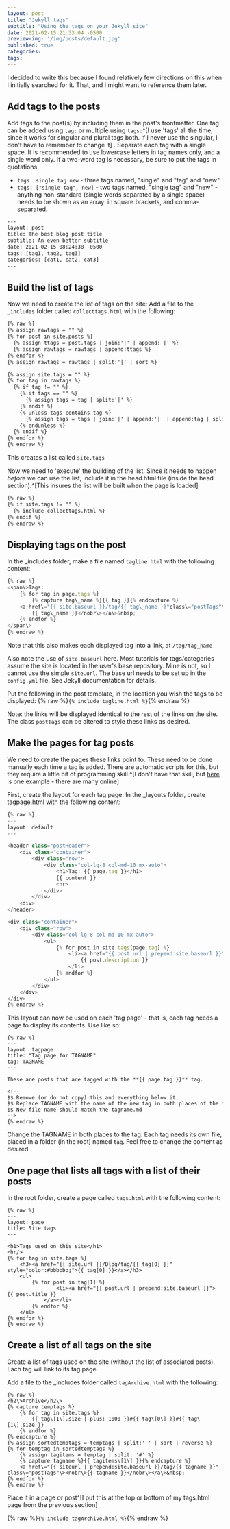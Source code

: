 ```yaml
---
layout: post
title: "Jekyll tags"
subtitle: "Using the tags on your Jekyll site"
date: 2021-02-15 21:33:04 -0500
preview-img: '/img/posts/default.jpg'
published: true
categories: 
tags:
---
```

I decided to write this because I found relatively few directions on this when I initially searched for it. That, and I might want to reference them later.

## Add tags to the posts
Add tags to the post(s) by including them in the post's frontmatter. One tag can be added using `tag:` or multiple using `tags:`^[I use 'tags' all the time, since it works for singular and plural tags both. If I never use the singular, I don't have to remember to change it] . Separate each tag with a single space. It is recommended to use lowercase letters in tag names only, and a single word only. If a two-word tag is necessary, be sure to put the tags in quotations.
- `tags: single tag new` - three tags named, "single" and "tag" and "new"
- `tags: ["single tag", new]` - two tags named, "single tag" and "new" - anything non-standard (single words separated by a single space) needs to be shown as an array: in square brackets, and comma-separated.

```html
---
layout: post
title: The best blog post title
subtitle: An even better subtitle
date: 2021-02-15 08:24:38 -0500
tags: [tag1, tag2, tag3]
categories: [cat1, cat2, cat3]
---
```

## Build the list of tags
Now we need to create the list of tags on the site:
Add a file to the `_includes` folder called `collecttags.html` with the following:

```html
{% raw %}
{% assign rawtags = "" %}
{% for post in site.posts %}
  {% assign ttags = post.tags | join:'|' | append:'|' %}
  {% assign rawtags = rawtags | append:ttags %}
{% endfor %}
{% assign rawtags = rawtags | split:'|' | sort %}

{% assign site.tags = "" %}
{% for tag in rawtags %}
  {% if tag != "" %}
    {% if tags == "" %}
      {% assign tags = tag | split:'|' %}
    {% endif %}
    {% unless tags contains tag %}
      {% assign tags = tags | join:'|' | append:'|' | append:tag | split:'|' %}
    {% endunless %}
  {% endif %}
{% endfor %}
{% endraw %}
```

This creates a list called `site.tags`

Now we need to 'execute' the building of the list. Since it needs to happen *before* we can use the list, include it in the head.html file (inside the head section).^[This insures the list will be built when the page is loaded]

```html
{% raw %}
{% if site.tags != "" %}
  {% include collecttags.html %}
{% endif %}
{% endraw %}
```

## Displaying tags on the post
In the \_includes folder, make a file named `tagline.html` with the following content:

```js
{% raw %}
<span\>Tags:
	{% for tag in page.tags %}
		{% capture tag\_name %}{{ tag }}{% endcapture %}
	<a href\="{{ site.baseurl }}/tag/{{ tag\_name }}"class\="postTags"\><nobr\>
		{{ tag\_name }}</nobr\></a\>&nbsp;
	{% endfor %}
</span\>
{% endraw %}
```
Note that this also makes each displayed tag into a link, at `/tag/tag_name`

Also note the use of `site.baseurl` here. Most tutorials for tags/categories assume the site is located in the user's base repository. Mine is not, so I cannot use the simple `site.url`. The base url needs to be set up in the `config.yml` file. See Jekyll documentation for details.

Put the following in the post template, in the location you wish the tags to be displayed:
{% raw %}`{% include tagline.html %}`{% endraw %}

Note: the links will be displayed identical to the rest of the links on the site. The class `postTags` can be altered to style these links as desired.

## Make the pages for tag posts
We need to create the pages these links point to. These need to be done manually each time a tag is added. There are automatic scripts for this, but they require a little bit of programming skill.^[I don't have that skill, but [here](https://github.com/qian256/qian256.github.io/blob/master/tag_generator.py) is one example - there are many online]

First, create the layout for each tag page. In the \_layouts folder, create tagpage.html with the following content:

```js
{% raw %}
---
layout: default
---

<header class="postHeader">
	<div class="container">
		<div class="row">
			<div class="col-lg-8 col-md-10 mx-auto">
				<h1>Tag: {{ page.tag }}</h1>
				{{ content }}
				<hr>
			</div>
		</div>
	<div>
</header>

<div class="container">
	<div class="row">
		<div class="col-lg-8 col-md-10 mx-auto">
			<ul>
				{% for post in site.tags[page.tag] %}
					<li><a href="{{ post.url | prepend:site.baseurl }}">{{ post.title }}</a>{{ post.date | date_to_string }})<br>
						{{ post.description }}
					</li>
				{% endfor %}
			</ul>
		</div>
	</div>
</div>
{% endraw %}
```

This layout can now be used on each 'tag page' - that is, each tag needs a page to display its contents. Use like so:

```
{% raw %}
---
layout: tagpage
title: "Tag page for TAGNAME"
tag: TAGNAME
---

These are posts that are tagged with the **{{ page.tag }}** tag.

<!--
$$ Remove (or do not copy) this and everything below it.
$$ Replace TAGNAME with the name of the new tag in both places of the frontmatter. No other changes are necessary.
$$ New file name should match the tagname.md
-->
{% endraw %}
```
Change the TAGNAME in both places to the tag. Each tag needs its own file, placed in a folder (in the root) named `tag`. Feel free to change the content as desired.

## One page that lists all tags with a list of their posts
In the root folder, create a page called `tags.html` with the following content:

```
{% raw %}
---
layout: page
title: Site tags
---

<h1>Tags used on this site</h1>
<hr/>
{% for tag in site.tags %}
	<h3><a href="{{ site.url }}/Blog/tag/{{ tag[0] }}" style="color:#bbbbbb;">{{ tag[0] }}</a></h3>
	<ul>
		{% for post in tag[1] %}
				<li><a href="{{ post.url | prepend:site.baseurl }}">{{ post.title }}
			</a></li>
		{% endfor %}
	</ul>
{% endfor %}
{% endraw %}
```

## Create a list of all tags on the site
Create a list of tags used on the site (without the list of associated posts). Each tag will link to its tag page.

Add a file to the \_includes folder called `tagArchive.html` with the following:

```
{% raw %}
<h2\>Archive</h2\>
{% capture temptags %}
	{% for tag in site.tags %}
		{{ tag\[1\].size | plus: 1000 }}#{{ tag\[0\] }}#{{ tag\[1\].size }}
	{% endfor %}
{% endcapture %}
{% assign sortedtemptags = temptags | split:' ' | sort | reverse %}
{% for temptag in sortedtemptags %}
	{% assign tagitems = temptag | split: '#' %}
	{% capture tagname %}{{ tagitems\[1\] }}{% endcapture %}
	<a href\="{{ siteurl | prepend:site.baseurl }}/tag/{{ tagname }}" class\="postTags"\><nobr\>{{ tagname }}</nobr\></a\>&nbsp;
{% endfor %}
{% endraw %}
```

Place it in a page or post^[I put this at the top or bottom of my tags.html page from the previous section]

{% raw %}`{% include tagArchive.html %}`{% endraw %}